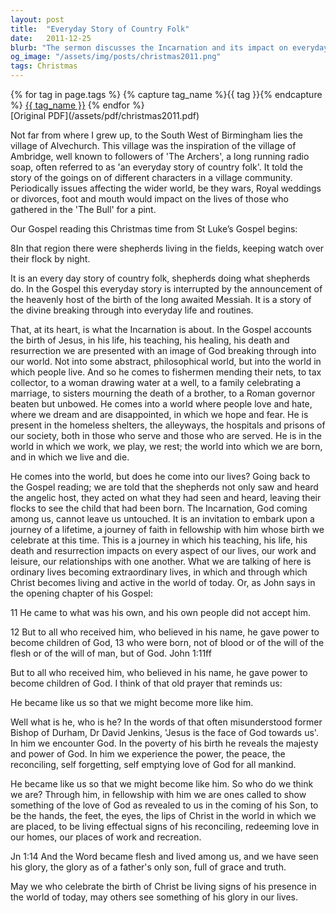 ```yaml
---
layout: post
title:  "Everyday Story of Country Folk"
date:   2011-12-25
blurb: "The sermon discusses the Incarnation and its impact on everyday life. It emphasizes how God's divine intervention breaks through our daily routines, transforming ordinary lives into extraordinary ones. The sermon invites us to embark on a journey of faith, allowing Christ's teachings to influence every aspect of our lives."
og_image: "/assets/img/posts/christmas2011.png"
tags: Christmas
---    
```

<div class="tag-pills">
  {% for tag in page.tags %}
    {% capture tag_name %}{{ tag }}{% endcapture %}
    <a href="{{ site.baseurl }}/tag/{{ tag_name }}" class="tag-pill">{{ tag_name }}</a>
  {% endfor %}
</div>
[Original PDF](/assets/pdf/christmas2011.pdf)

Not far from where I grew up, to the South West of Birmingham lies the village of Alvechurch. This village was the inspiration of the village of Ambridge, well known to followers of 'The Archers', a long running radio soap, often referred to as 'an everyday story of country folk'. It told the story of the goings on of different characters in a village community. Periodically issues affecting the wider world, be they wars, Royal weddings or divorces, foot and mouth would impact on the lives of those who gathered in the 'The Bull' for a pint.

Our Gospel reading this Christmas time from St Luke’s Gospel begins:

8In that region there were shepherds living in the fields, keeping watch over their flock by night.

It is an every day story of country folk, shepherds doing what shepherds do. In the Gospel this everyday story is interrupted by the announcement of the heavenly host of the birth of the long awaited Messiah. It is a story of the divine breaking through into everyday life and routines.

That, at its heart, is what the Incarnation is about. In the Gospel accounts the birth of Jesus, in his life, his teaching, his healing, his death and resurrection we are presented with an image of God breaking through into our world. Not into some abstract, philosophical world, but into the world in which people live. And so he comes to fishermen mending their nets, to tax collector, to a woman drawing water at a well, to a family celebrating a marriage, to sisters mourning the death of a brother, to a Roman governor beaten but unbowed. He comes into a world where people love and hate, where we dream and are disappointed, in which we hope and fear. He is present in the homeless shelters, the alleyways, the hospitals and prisons of our society, both in those who serve and those who are served. He is in the world in which we work, we play, we rest; the world into which we are born, and in which we live and die.

He comes into the world, but does he come into our lives? Going back to the Gospel reading; we are told that the shepherds not only saw and heard the angelic host, they acted on what they had seen and heard, leaving their flocks to see the child that had been born. The Incarnation, God coming among us, cannot leave us untouched. It is an invitation to embark upon a journey of a lifetime, a journey of faith in fellowship with him whose birth we celebrate at this time. This is a journey in which his teaching, his life, his death and resurrection impacts on every aspect of our lives, our work and leisure, our relationships with one another. What we are talking of here is ordinary lives becoming extraordinary lives, in which and through which Christ becomes living and active in the world of today. Or, as John says in the opening chapter of his Gospel:

11 He came to what was his own, and his own people did not accept him.

12 But to all who received him, who believed in his name, he gave power to become children of God, 13 who were born, not of blood or of the will of the flesh or of the will of man, but of God. John 1:11ff

But to all who received him, who believed in his name, he gave power to become children of God. I think of that old prayer that reminds us:

He became like us so that we might become more like him.

Well what is he, who is he? In the words of that often misunderstood former Bishop of Durham, Dr David Jenkins, 'Jesus is the face of God towards us'. In him we encounter God. In the poverty of his birth he reveals the majesty and power of God. In him we experience the power, the peace, the reconciling, self forgetting, self emptying love of God for all mankind.

He became like us so that we might become like him. So who do we think we are? Through him, in fellowship with him we are ones called to show something of the love of God as revealed to us in the coming of his Son, to be the hands, the feet, the eyes, the lips of Christ in the world in which we are placed, to be living effectual signs of his reconciling, redeeming love in our homes, our places of work and recreation.

Jn 1:14 And the Word became flesh and lived among us, and we have seen his glory, the glory as of a father's only son, full of grace and truth.

May we who celebrate the birth of Christ be living signs of his presence in the world of today, may others see something of his glory in our lives.

